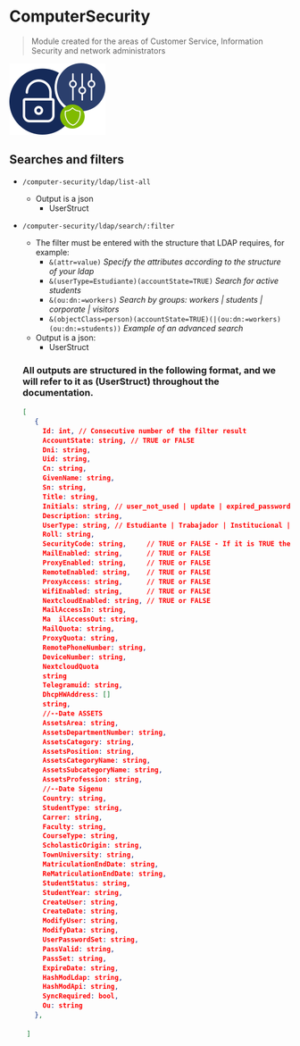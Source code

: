 # ComputerSecurity
> Module created for the areas of Customer Service, Information Security and network administrators

![logo](./seginfLogo.png)

## Searches and filters
   + `/computer-security/ldap/list-all`
     + Output is a json
       + UserStruct
   + `/computer-security/ldap/search/:filter`
     + The filter must be entered with the structure that LDAP requires, for example:
       + `&(attr=value)` _Specify the attributes according to the structure of your ldap_
       + `&(userType=Estudiante)(accountState=TRUE)` _Search for active students_
       + `&(ou:dn:=workers)` _Search by groups: workers | students | corporate | visitors_
       + `&(objectClass=person)(accountState=TRUE)(|(ou:dn:=workers)(ou:dn:=students))` _Example of an advanced search_
       
      - Output is a json:
         + UserStruct
         
      ### All outputs are structured in the following format, and we will refer to it as (UserStruct) throughout the documentation.
     ```json
     [
        {
          Id: int, // Consecutive number of the filter result
          AccountState: string, // TRUE or FALSE
          Dni: string,
          Uid: string,
          Cn: string,
          GivenName: string,
          Sn: string,
          Title: string,
          Initials: string, // user_not_used | update | expired_password | inactivity -- This attribute determines the descriptive status of the user
          Description: string,
          UserType: string, // Estudiante | Trabajador | Institucional | Temporal
          Roll: string,
          SecurityCode: string,     // TRUE or FALSE - If it is TRUE the twoFactor will be enabled
          MailEnabled: string,      // TRUE or FALSE
          ProxyEnabled: string,     // TRUE or FALSE
          RemoteEnabled: string,    // TRUE or FALSE
          ProxyAccess: string,      // TRUE or FALSE
          WifiEnabled: string,      // TRUE or FALSE
          NextcloudEnabled: string, // TRUE or FALSE
          MailAccessIn: string,
          Ma  ilAccessOut: string,
          MailQuota: string,
          ProxyQuota: string,
          RemotePhoneNumber: string,
          DeviceNumber: string,
          NextcloudQuota
          string
          Telegramuid: string,
          DhcpHWAddress: []
          string,
          //--Date ASSETS
          AssetsArea: string,
          AssetsDepartmentNumber: string,
          AssetsCategory: string,
          AssetsPosition: string,
          AssetsCategoryName: string,
          AssetsSubcategoryName: string,
          AssetsProfession: string,
          //--Date Sigenu
          Country: string,
          StudentType: string,
          Carrer: string,
          Faculty: string,
          CourseType: string,
          ScholasticOrigin: string,
          TownUniversity: string,
          MatriculationEndDate: string,
          ReMatriculationEndDate: string,
          StudentStatus: string,
          StudentYear: string,
          CreateUser: string,
          CreateDate: string,
          ModifyUser: string,
          ModifyData: string,
          UserPasswordSet: string,
          PassValid: string,
          PassSet: string,
          ExpireDate: string,
          HashModLdap: string,
          HashModApi: string,
          SyncRequired: bool,
          Ou: string
        },
        
      ]
